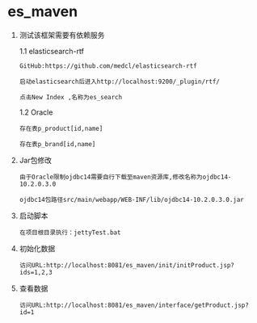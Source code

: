 es_maven
========
1.	测试该框架需要有依赖服务
	
	1.1 elasticsearch-rtf
		
		GitHub:https://github.com/medcl/elasticsearch-rtf
		
		启动elasticsearch后进入http://localhost:9200/_plugin/rtf/
		
		点击New Index ,名称为es_search
	1.2 Oracle
		
		存在表p_product[id,name]
		
		存在表p_brand[id,name]
2.	Jar包修改
		
		由于Oracle限制ojdbc14需要自行下载至maven资源库,修改名称为ojdbc14-10.2.0.3.0
		
		ojdbc14包路径src/main/webapp/WEB-INF/lib/ojdbc14-10.2.0.3.0.jar
3.	启动脚本
		
		在项目根目录执行：jettyTest.bat
4.	初始化数据
		
		访问URL:http://localhost:8081/es_maven/init/initProduct.jsp?ids=1,2,3
5.	查看数据
		
		访问URL:http://localhost:8081/es_maven/interface/getProduct.jsp?id=1
